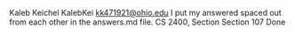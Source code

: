 Kaleb Keichel
KalebKei
kk471921@ohio.edu
I put my answered spaced out from each other in the answers.md file.
CS 2400, Section Section 107
Done
